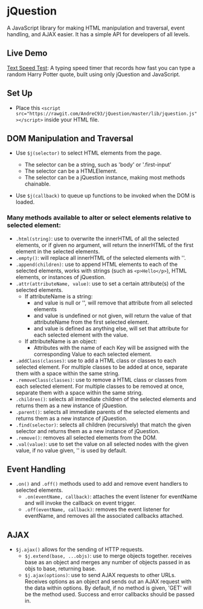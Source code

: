 # jQuestion
A JavaScript library for making HTML manipulation and traversal, event handling, and AJAX easier. It has a simple API for developers of all levels.

## Live Demo
[Text Speed Test](http://www.andrechow.com/jQuestion/ "Text Speed Test"): A typing speed timer that records how fast you can type a random Harry Potter quote, built using only jQuestion and JavaScript. 


## Set Up
* Place this `<script src="https://rawgit.com/AndreC93/jQuestion/master/lib/jquestion.js"></script>` inside your HTML file. 

## DOM Manipulation and Traversal
* Use `$j(selector)` to select HTML elements from the page. 
    * The selector can be a string, such as 'body' or '.first-input'
    * The selector can be a HTMLElement. 
    * The selector can be a jQuestion instance, making most methods chainable.

* Use `$j(callback)` to queue up functions to be invoked when the DOM is loaded. 

### Many methods available to alter or select elements relative to selected element: 
   * `.html(string)`: use to overwrite the innerHTML of all the selected elements, or if given no argument, will return the innerHTML of the first element in the selected elements.
   * `.empty()`: will replace all innerHTML of the selected elements with ''.
   * `.append(children)`: use to append HTML elements to each of the selected elements, works with strings (such as `<p>Hello</p>`), HTML elements, or instances of jQuestion. 
   * `.attr(attributeName, value)`: use to set a certain attribute(s) of the selected elements. 
      * If attributeName is a string:
        * and value is null or '', will remove that attribute from all selected elements
        * and value is undefined or not given, will return the value of that attributeName from the first selected element. 
        * and value is defined as anything else, will set that attribute for each selected element with the value.
      * If attributeName is an object:
        * Attributes with the name of each Key will be assigned with the corresponding Value to each selected element.
   * `.addClass(classes)`: use to add a HTML class or classes to each selected element. For multiple classes to be added at once, separate them with a space within the same string.
   * `.removeClass(classes)`: use to remove a HTML class or classes from each selected element. For multiple classes to be removed at once, separate them with a space within the same string.
   * `.children()`: selects all immediate children of the selected elements and returns them as a new instance of jQuestion.
   * `.parent()`: selects all immediate parents of the selected elements and returns them as a new instance of jQuestion.
   * `.find(selector)`: selects all children (recursively) that match the given selector and returns them as a new instance of jQuestion.
   * `.remove()`: removes all selected elements from the DOM.
   * `.val(value)`: use to set the value on all selected nodes with the given value, if no value given, '' is used by default.

## Event Handling
* `.on()` and `.off()` methods used to add and remove event handlers to selected elements.
  * `.on(eventName, callback)`: attaches the event listener for eventName and will invoke the callback on event trigger.
  *  `.off(eventName, callback)`: removes the event listener for eventName, and removes all the associated callbacks attached. 

## AJAX
* `$j.ajax()` allows for the sending of HTTP requests.
  * `$j.extend(base, ...objs)`: use to merge objects together. receives base as an object and merges any number of objects passed in as objs to base, returning base. 
  * `$j.ajax(options)`: use to send AJAX requests to other URLs. Receives options as an object and sends out an AJAX request with the data within options. By default, if no method is given, 'GET' will be the method used. Success and error callbacks should be passed in. 